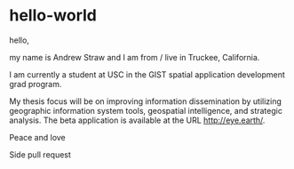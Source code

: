 # hello-world
hello, 

my name is Andrew Straw and I am from / live in Truckee, California.

I am currently a student at USC in the GIST spatial application development grad program. 

My thesis focus will be on improving information dissemination by utilizing geographic information system tools, geospatial intelligence, and strategic analysis. The beta application is available at the URL http://eye.earth/.

Peace and love


Side pull request
